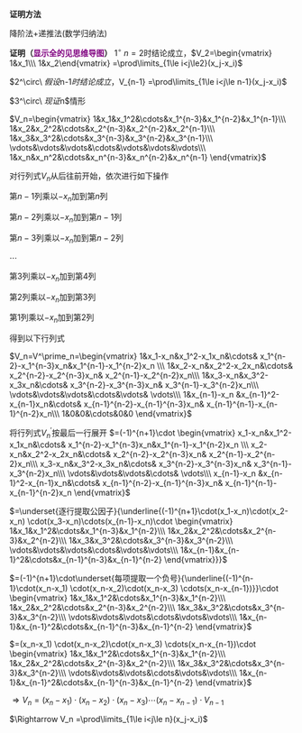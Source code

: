 **证明方法**

降阶法$+$递推法(数学归纳法)



**证明（<font color=purple>显示全的见思维导图</font>）**
$1^\circ\ n=2$时结论成立，$V_2=\begin{vmatrix}
1&x_1\\\ 1&x_2\end{vmatrix}
=\prod\limits_{1\le i<j\le2}(x_j-x_i)$

$2^\circ\ $假设$n-1$时结论成立，$V_{n-1}
=\prod\limits_{1\le i<j\le n-1}(x_j-x_i)$

$3^\circ\ $现证$n$情形

$V_n=\begin{vmatrix}
1&x_1&x_1^2&\cdots&x_1^{n-3}&x_1^{n-2}&x_1^{n-1}\\\ 
1&x_2&x_2^2&\cdots&x_2^{n-3}&x_2^{n-2}&x_2^{n-1}\\\ 
1&x_3&x_3^2&\cdots&x_3^{n-3}&x_3^{n-2}&x_3^{n-1}\\\ 
\vdots&\vdots&\vdots&\cdots&\vdots&\vdots&\vdots\\\ 
1&x_n&x_n^2&\cdots&x_n^{n-3}&x_n^{n-2}&x_n^{n-1}
\end{vmatrix}$

对行列式$V_n$从后往前开始，依次进行如下操作

第$n-1$列乘以$-x_n$加到第$n$列

第$n-2$列乘以$-x_n$加到第$n-1$列

第$n-3$列乘以$-x_n$加到第$n-2$列

$\cdots$

第3列乘以$-x_n$加到第4列

第2列乘以$-x_n$加到第3列

第1列乘以$-x_n$加到第2列

得到以下行列式

$V_n=V^\prime_n=\begin{vmatrix}
1&x_1-x_n&x_1^2-x_1x_n&\cdots&
x_1^{n-2}-x_1^{n-3}x_n&x_1^{n-1}-x_1^{n-2}x_n
\\\ 
1&x_2-x_n&x_2^2-x_2x_n&\cdots&
x_2^{n-2}-x_2^{n-3}x_n&
x_2^{n-1}-x_2^{n-2}x_n\\\ 
1&x_3-x_n&x_3^2-x_3x_n&\cdots&
x_3^{n-2}-x_3^{n-3}x_n&
x_3^{n-1}-x_3^{n-2}x_n\\\ 
\vdots&\vdots&\vdots&\cdots&\vdots&
\vdots\\\ 
1&x_{n-1}-x_n
&x_{n-1}^2-x_{n-1}x_n&\cdots&
x_{n-1}^{n-2}-x_{n-1}^{n-3}x_n&
x_{n-1}^{n-1}-x_{n-1}^{n-2}x_n\\\ 
1&0&0&\cdots&0&0
\end{vmatrix}$

将行列式$V^\prime_n$按最后一行展开
$=(-1)^{n+1}\cdot
\begin{vmatrix}
x_1-x_n&x_1^2-x_1x_n&\cdots&
x_1^{n-2}-x_1^{n-3}x_n&x_1^{n-1}-x_1^{n-2}x_n
\\\ 
x_2-x_n&x_2^2-x_2x_n&\cdots&
x_2^{n-2}-x_2^{n-3}x_n&
x_2^{n-1}-x_2^{n-2}x_n\\\ 
x_3-x_n&x_3^2-x_3x_n&\cdots&
x_3^{n-2}-x_3^{n-3}x_n&
x_3^{n-1}-x_3^{n-2}x_n\\\ 
\vdots&\vdots&\vdots&\cdots&
\vdots\\\ 
x_{n-1}-x_n
&x_{n-1}^2-x_{n-1}x_n&\cdots&
x_{n-1}^{n-2}-x_{n-1}^{n-3}x_n&
x_{n-1}^{n-1}-x_{n-1}^{n-2}x_n
\end{vmatrix}$

$=\underset{逐行提取公因子}{\underline{(-1)^{n+1}\cdot(x_1-x_n)\cdot(x_2-x_n)
\cdot(x_3-x_n)\cdots(x_{n-1}-x_n)\cdot
\begin{vmatrix}
1&x_1&x_1^2&\cdots&x_1^{n-3}&x_1^{n-2}\\\ 
1&x_2&x_2^2&\cdots&x_2^{n-3}&x_2^{n-2}\\\ 
1&x_3&x_3^2&\cdots&x_3^{n-3}&x_3^{n-2}\\\ 
\vdots&\vdots&\vdots&\cdots&\vdots&\vdots\\\ 
1&x_{n-1}&x_{n-1}^2&\cdots&x_{n-1}^{n-3}&x_{n-1}^{n-2}
\end{vmatrix}}}$

$=(-1)^{n+1}\cdot\underset{每项提取一个负号}{\underline{(-1)^{n-1}\cdot(x_n-x_1)
\cdot(x_n-x_2)\cdot(x_n-x_3)
\cdots(x_n-x_{n-1})}}\cdot
\begin{vmatrix}
1&x_1&x_1^2&\cdots&x_1^{n-3}&x_1^{n-2}\\\ 
1&x_2&x_2^2&\cdots&x_2^{n-3}&x_2^{n-2}\\\ 
1&x_3&x_3^2&\cdots&x_3^{n-3}&x_3^{n-2}\\\ 
\vdots&\vdots&\vdots&\cdots&\vdots&\vdots\\\ 
1&x_{n-1}&x_{n-1}^2&\cdots&x_{n-1}^{n-3}&x_{n-1}^{n-2}
\end{vmatrix}$

$=(x_n-x_1)
\cdot(x_n-x_2)\cdot(x_n-x_3)
\cdots(x_n-x_{n-1})\cdot
\begin{vmatrix}
1&x_1&x_1^2&\cdots&x_1^{n-3}&x_1^{n-2}\\\ 
1&x_2&x_2^2&\cdots&x_2^{n-3}&x_2^{n-2}\\\ 
1&x_3&x_3^2&\cdots&x_3^{n-3}&x_3^{n-2}\\\ 
\vdots&\vdots&\vdots&\cdots&\vdots&\vdots\\\ 
1&x_{n-1}&x_{n-1}^2&\cdots&x_{n-1}^{n-3}&x_{n-1}^{n-2}
\end{vmatrix}$

$\Rightarrow V_n
=(x_n-x_1)\cdot(x_n-x_2)\cdot(x_n-x_3)
\cdots(x_n-x_{n-1})\cdot V_{n-1}$

$\Rightarrow V_n
=\prod\limits_{1\le i<j\le n}(x_j-x_i)$